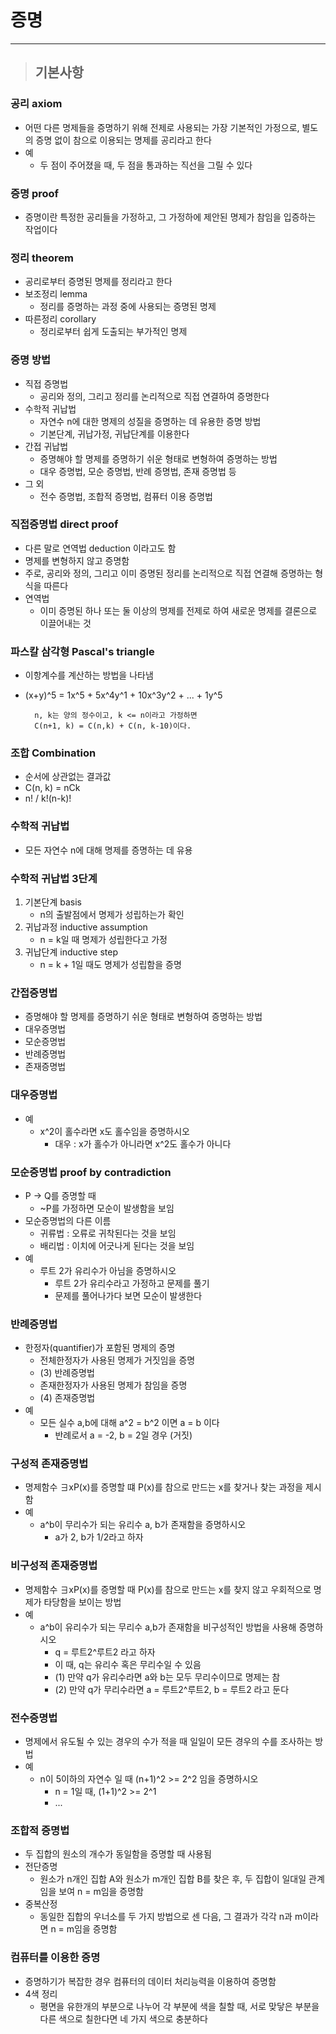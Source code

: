 
# 증명

---------------------------------------------------------------------------------------------------------------------------------------

> ## 기본사항

### 공리 axiom
- 어떤 다른 명제들을 증명하기 위해 전제로 사용되는 가장 기본적인 가정으로, 별도의 증명 없이 참으로 이용되는 명제를 공리라고 한다
- 예
  - 두 점이 주어졌을 때, 두 점을 통과하는 직선을 그릴 수 있다


### 증명 proof
- 증명이란 특정한 공리들을 가정하고, 그 가정하에 제안된 명제가 참임을 입증하는 작업이다


### 정리 theorem
- 공리로부터 증명된 명제를 정리라고 한다
- 보조정리 lemma
  - 정리를 증명하는 과정 중에 사용되는 증명된 명제
- 따른정리 corollary
  - 정리로부터 쉽게 도출되는 부가적인 명제


### 증명 방법
- 직접 증명법
  - 공리와 정의, 그리고 정리를 논리적으로 직접 연결하여 증명한다
- 수학적 귀납법
  - 자연수 n에 대한 명제의 성질을 증명하는 데 유용한 증명 방법
  - 기본단계, 귀납가정, 귀납단계를 이용한다
- 간접 귀납법
  - 증명해야 할 명제를 증명하기 쉬운 형태로 변형하여 증명하는 방법
  - 대우 증명법, 모순 증명법, 반례 증명법, 존재 증명법 등
- 그 외
  - 전수 증명법, 조합적 증명법, 컴퓨터 이용 증명법


### 직접증명법 direct proof
- 다른 말로 연역법 deduction 이라고도 함
- 명제를 변형하지 않고 증명함
- 주로, 공리와 정의, 그리고 이미 증명된 정리를 논리적으로 직접 연결해 증명하는 형식을 따른다
- 연역법
  - 이미 증명된 하나 또는 둘 이상의 명제를 전제로 하여 새로운 명제를 결론으로 이끌어내는 것
  

### 파스칼 삼각형 Pascal's triangle
- 이항계수를 계산하는 방법을 나타냄
- (x+y)^5 = 1x^5 + 5x^4y^1 + 10x^3y^2 + ... + 1y^5

        n, k는 양의 정수이고, k <= n이라고 가정하면
        C(n+1, k) = C(n,k) + C(n, k-10)이다.


### 조합 Combination
- 순서에 상관없는 결과값
- C(n, k) = nCk
- n! / k!(n-k)!


### 수학적 귀납법
- 모든 자연수 n에 대해 명제를 증명하는 데 유용


### 수학적 귀납법 3단계
1. 기본단계 basis
   - n의 출발점에서 명제가 성립하는가 확인
2. 귀납과정 inductive assumption
   - n = k일 때 명제가 성립한다고 가정
3. 귀납단계 inductive step
   - n = k + 1일 때도 명제가 성립함을 증명


### 간접증명법
- 증명해야 할 명제를 증명하기 쉬운 형태로 변형하여 증명하는 방법
- 대우증명법
- 모순증명법
- 반례증명법
- 존재증명법


### 대우증명법
- 예 
  - x^2이 홀수라면 x도 홀수임을 증명하시오
    - 대우 : x가 홀수가 아니라면 x^2도 홀수가 아니다
  

### 모순증명법 proof by contradiction
- P -> Q를 증명할 때
  - ~P를 가정하면 모순이 발생함을 보임
- 모순증명법의 다른 이름
  - 귀류법 : 오류로 귀착된다는 것을 보임
  - 배리법 : 이치에 어긋나게 된다는 것을 보임
- 예
  - 루트 2가 유리수가 아님을 증명하시오
    - 루트 2가 유리수라고 가정하고 문제를 풀기
    - 문제를 풀어나가다 보면 모순이 발생한다


### 반례증명법
- 한정자(quantifier)가 포함된 명제의 증명
  - 전체한정자가 사용된 명제가 거짓임을 증명
  - (3) 반례증명법
  - 존재한정자가 사용된 명제가 참임을 증명
  - (4) 존재증명법
- 예
  - 모든 실수 a,b에 대해 a^2 = b^2 이면 a = b 이다
    - 반례로서 a = -2, b = 2일 경우 (거짓)
  

### 구성적 존재증명법
- 명제함수 ∃xP(x)를 증명할 떄 P(x)를 참으로 만드는 x를 찾거나 찾는 과정을 제시함
- 예
  - a^b이 무리수가 되는 유리수 a, b가 존재함을 증명하시오
    - a가 2, b가 1/2라고 하자


### 비구성적 존재증명법
- 명제함수 ∃xP(x)를 증명할 때 P(x)를 참으로 만드는 x를 찾지 않고 우회적으로 명제가 타당함을 보이는 방법
- 예
  - a^b이 유리수가 되는 무리수 a,b가 존재함을 비구성적인 방법을 사용해 증명하시오
    - q = 루트2^루트2 라고 하자
    - 이 때, q는 유리수 혹은 무리수일 수 있음
    - (1) 만약 q가 유리수라면 a와 b는 모두 무리수이므로 명제는 참
    - (2) 만약 q가 무리수라면 a = 루트2^루트2, b = 루트2 라고 둔다


### 전수증명법
- 명제에서 유도될 수 있는 경우의 수가 적을 때 일일이 모든 경우의 수를 조사하는 방법
- 예
  - n이 5이하의 자연수 일 때 (n+1)^2 >= 2^2 임을 증명하시오
    - n = 1일 때, (1+1)^2 >= 2^1
    - ...


### 조합적 증명법
- 두 집합의 원소의 개수가 동일함을 증명할 때 사용됨
- 전단증명
  - 원소가 n개인 집합 A와 원소가 m개인 집합 B를 찾은 후, 두 집합이 일대일 관계임을 보여 n = m임을 증명함
- 중복산정
  - 동일한 집합의 우너소를 두 가지 방법으로 센 다음, 그 결과가 각각 n과 m이라면 n = m임을 증명함


### 컴퓨터를 이용한 증명
- 증명하기가 복잡한 경우 컴퓨터의 데이터 처리능력을 이용하여 증명함
- 4색 정리
  - 평면을 유한개의 부분으로 나누어 각 부분에 색을 칠할 때, 서로 맞닿은 부분을 다른 색으로 칠한다면 네 가지 색으로 충분하다































